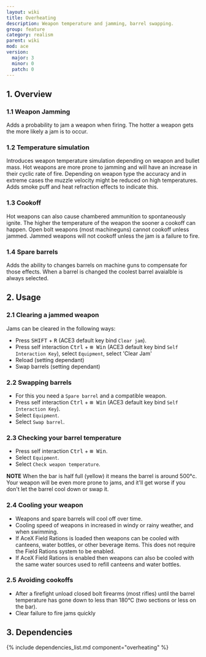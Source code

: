 ```yaml
---
layout: wiki
title: Overheating
description: Weapon temperature and jamming, barrel swapping.
group: feature
category: realism
parent: wiki
mod: ace
version:
  major: 3
  minor: 0
  patch: 0
---
```


## 1. Overview

### 1.1 Weapon Jamming

Adds a probability to jam a weapon when firing. The hotter a weapon gets the more likely a jam is to occur.

### 1.2 Temperature simulation

Introduces weapon temperature simulation depending on weapon and bullet mass. Hot weapons are more prone to jamming and will have an increase in their cyclic rate of fire. Depending on weapon type the accuracy and in extreme cases the muzzle velocity might be reduced on high temperatures. Adds smoke puff and heat refraction effects to indicate this.

### 1.3 Cookoff

Hot weapons can also cause chambered ammunition to spontaneously ignite. The higher the temperature of the weapon the sooner a cookoff can happen. Open bolt weapons (most machineguns) cannot cookoff unless jammed. Jammed weapons will not cookoff unless the jam is a failure to fire.

### 1.4 Spare barrels

Adds the ability to changes barrels on machine guns to compensate for those effects. When a barrel is changed the coolest barrel avaialble is always selected.

## 2. Usage

### 2.1 Clearing a jammed weapon

Jams can be cleared in the following ways:
- Press <kbd>SHIFT</kbd> + <kbd>R</kbd> (ACE3 default key bind `Clear jam`).
- Press self interaction <kbd>Ctrl</kbd> + <kbd>⊞&nbsp;Win</kbd> (ACE3 default key bind `Self Interaction Key`), select `Equipment`, select 'Clear Jam'
- Reload (setting dependant)
- Swap barrels (setting dependant)

### 2.2 Swapping barrels

- For this you need a `Spare barrel` and a compatible weapon.
- Press self interaction <kbd>Ctrl</kbd> + <kbd>⊞&nbsp;Win</kbd> (ACE3 default key bind `Self Interaction Key`).
- Select `Equipment`.
- Select `Swap barrel`.

### 2.3 Checking your barrel temperature

- Press self interaction <kbd>Ctrl</kbd> + <kbd>⊞&nbsp;Win</kbd>.
- Select `Equipment`.
- Select `Check weapon temperature`.

**NOTE** When the bar is half full (yellow) it means the barrel is around 500°c.
Your weapon will be even more prone to jams, and it'll get worse if you don't let the barrel cool down or swap it.

### 2.4 Cooling your weapon

- Weapons and spare barrels will cool off over time.
- Cooling speed of weapons in increased in windy or rainy weather, and when swimming.
- If AceX Field Rations is loaded then weapons can be cooled with canteens, water bottles, or other beverage items. This does not require the Field Rations system to be enabled.
- If AceX Field Rations is enabled then weapons can also be cooled with the same water sources used to refill canteens and water bottles.

### 2.5 Avoiding cookoffs

- After a firefight unload closed bolt firearms (most rifles) until the barrel temperature has gone down to less than 180°C (two sections or less on the bar).
- Clear failure to fire jams quickly

## 3. Dependencies

{% include dependencies_list.md component="overheating" %}
